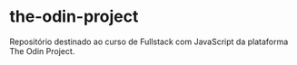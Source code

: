 # the-odin-project
Repositório destinado ao curso de Fullstack com JavaScript da plataforma The Odin Project.
